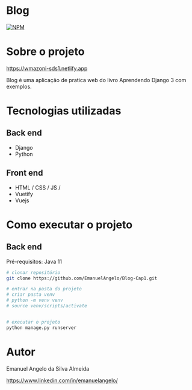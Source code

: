 # Blog
[![NPM](https://img.shields.io/npm/l/react)](https://github.com/EmanuelAngelo/Blog-Cap1/blob/master/LICENSE) 

# Sobre o projeto

https://wmazoni-sds1.netlify.app

Blog é uma aplicação de pratica web do livro Aprendendo Django 3 com exemplos.



# Tecnologias utilizadas
## Back end
- Django
- Python
## Front end
- HTML / CSS / JS / 
- Vuetify
- Vuejs

# Como executar o projeto

## Back end
Pré-requisitos: Java 11

```bash
# clonar repositório
git clone https://github.com/EmanuelAngelo/Blog-Cap1.git

# entrar na pasta do projeto 
# criar pasta venv
# python -m venv venv
# source venv/scripts/activate


# executar o projeto
python manage.py runserver
```

# Autor

Emanuel Angelo da Silva Almeida

https://www.linkedin.com/in/emanuelangelo/

